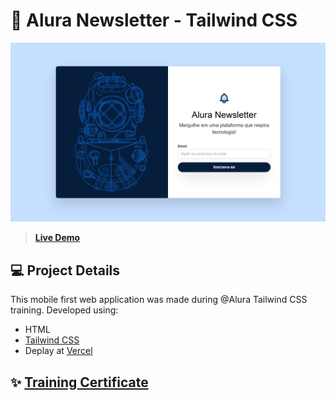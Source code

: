 # 🤿 Alura Newsletter - Tailwind CSS

![Project Banner](./src/images/alura-tailwind-project.png)

> **[Live Demo](https://alura-tailwind.vercel.app/)**

## 💻 Project Details

This mobile first web application was made during @Alura Tailwind CSS training. Developed using:

- HTML 
- [Tailwind CSS](https://tailwindcss.com/) 
- Deplay at [Vercel](https://vercel.com/) 

## ✨ [Training Certificate](https://cursos.alura.com.br/certificate/santosvinicius/tailwind-css-estilizando-pagina-classes-utilitarias)


